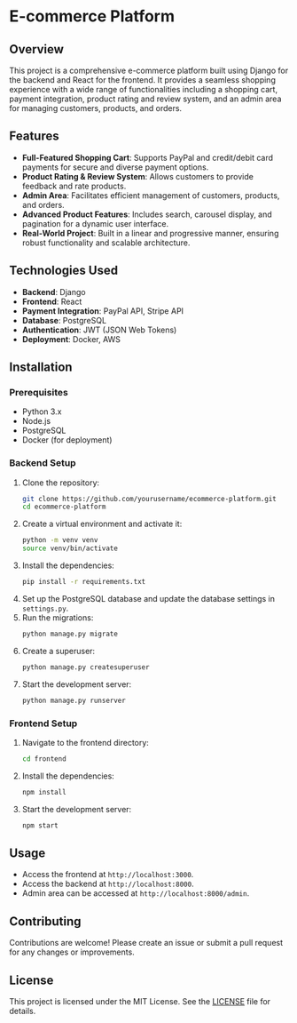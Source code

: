 # E-commerce Platform

## Overview
This project is a comprehensive e-commerce platform built using Django for the backend and React for the frontend. It provides a seamless shopping experience with a wide range of functionalities including a shopping cart, payment integration, product rating and review system, and an admin area for managing customers, products, and orders.

## Features
- **Full-Featured Shopping Cart**: Supports PayPal and credit/debit card payments for secure and diverse payment options.
- **Product Rating & Review System**: Allows customers to provide feedback and rate products.
- **Admin Area**: Facilitates efficient management of customers, products, and orders.
- **Advanced Product Features**: Includes search, carousel display, and pagination for a dynamic user interface.
- **Real-World Project**: Built in a linear and progressive manner, ensuring robust functionality and scalable architecture.

## Technologies Used
- **Backend**: Django
- **Frontend**: React
- **Payment Integration**: PayPal API, Stripe API
- **Database**: PostgreSQL
- **Authentication**: JWT (JSON Web Tokens)
- **Deployment**: Docker, AWS

## Installation

### Prerequisites
- Python 3.x
- Node.js
- PostgreSQL
- Docker (for deployment)

### Backend Setup
1. Clone the repository:
    ```bash
    git clone https://github.com/yourusername/ecommerce-platform.git
    cd ecommerce-platform
    ```
2. Create a virtual environment and activate it:
    ```bash
    python -m venv venv
    source venv/bin/activate
    ```
3. Install the dependencies:
    ```bash
    pip install -r requirements.txt
    ```
4. Set up the PostgreSQL database and update the database settings in `settings.py`.
5. Run the migrations:
    ```bash
    python manage.py migrate
    ```
6. Create a superuser:
    ```bash
    python manage.py createsuperuser
    ```
7. Start the development server:
    ```bash
    python manage.py runserver
    ```

### Frontend Setup
1. Navigate to the frontend directory:
    ```bash
    cd frontend
    ```
2. Install the dependencies:
    ```bash
    npm install
    ```
3. Start the development server:
    ```bash
    npm start
    ```

## Usage
- Access the frontend at `http://localhost:3000`.
- Access the backend at `http://localhost:8000`.
- Admin area can be accessed at `http://localhost:8000/admin`.

## Contributing
Contributions are welcome! Please create an issue or submit a pull request for any changes or improvements.

## License
This project is licensed under the MIT License. See the [LICENSE](LICENSE) file for details.
